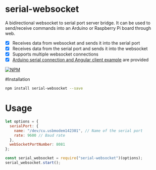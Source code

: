 # serial-websocket
A bidirectional websocket to serial port server bridge. It can be used to send/receive commands into an Arduino or Raspberry Pi board through web.

- [x] Receives data from websocket and sends it into the serial port
- [x] Receives data from the serial port and sends it into the websocket
- [x] Supports multiple websocket connections
- [x] [Arduino serial connection and Angular client example](https://github.com/ourarash/arduino-node-angular) are provided

[![NPM](https://badge.fury.io/js/serial-websocket.svg)](https://www.npmjs.com/package/serial-websocket)

<!-- [![NPM Downloads][downloadst-image]][downloads-url] -->

[downloads-image]: https://img.shields.io/npm/dm/serial-websocket.svg
[downloadst-image]: https://img.shields.io/npm/dt/serial-websocket.svg
[downloads-url]: https://npmjs.org/package/serial-websocket

#Installation
```bash
npm install serial-websocket --save
```

# Usage
```javascript
let options = {
  serialPort: {
    name: "/dev/cu.usbmodem142301", // Name of the serial port
    rate: 9600 // Baud rate
  },
  webSocketPortNumber: 8081
};

const serial_websocket = require("serial-websocket")(options);
serial_websocket.start();
```